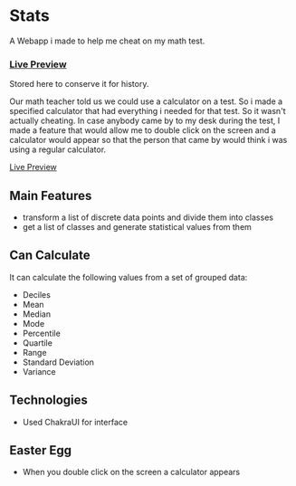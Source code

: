 # Stats

A Webapp i made to help me cheat on my math test.

### [Live Preview](https://stats-three.vercel.app/)

Stored here to conserve it for history.

Our math teacher told us we could use a calculator on a test. So i made a specified calculator that had everything i needed for that test. So it wasn't actually cheating. In case anybody came by to my desk during the test, I made a feature that would allow me to double click on the screen and a calculator would appear so that the person that came by would think i was using a regular calculator.

[Live Preview](https://stats-three.vercel.app/)

## Main Features

- transform a list of discrete data points and divide them into classes
- get a list of classes and generate statistical values from them

## Can Calculate

It can calculate the following values from a set of grouped data:

- Deciles
- Mean
- Median
- Mode
- Percentile
- Quartile
- Range
- Standard Deviation
- Variance

## Technologies

- Used ChakraUI for interface

## Easter Egg

- When you double click on the screen a calculator appears
